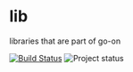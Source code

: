 lib
===

libraries that are part of go-on

[![Build Status](https://secure.travis-ci.org/go-on/lib.png)](http://travis-ci.org/go-on/lib) ![Project status](http://img.shields.io/status/alpha.png?color=red)